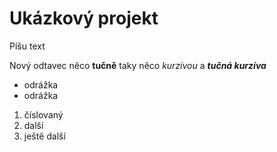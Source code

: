 # Ukázkový projekt

Píšu text

Nový odtavec něco **tučně**
taky něco *kurzívou* a ***tučná kurzíva***

- odrážka
- odrážka

1. číslovaný
2. další
3. ještě další




